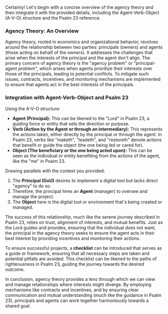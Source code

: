 Certainly! Let's begin with a concise overview of the agency theory and then integrate it with the provided details, including the Agent-Verb-Object (A-V-O) structure and the Psalm 23 reference.

### **Agency Theory: An Overview**

Agency theory, rooted in economics and organizational behavior, revolves around the relationship between two parties: principals (owners) and agents (those acting on behalf of the owners). It addresses the challenges that arise when the interests of the principal and the agent don't align. The primary concern of agency theory is the "agency problem" or "principal-agent problem", which arises when agents prioritize their interests over those of the principals, leading to potential conflicts. To mitigate such issues, contracts, incentives, and monitoring mechanisms are implemented to ensure that agents act in the best interests of the principals.

### **Integration with Agent-Verb-Object and Psalm 23**

Using the A-V-O structure:
- **Agent (Principal):** This can be likened to the "Lord" in Psalm 23, a guiding force or entity that sets the direction or purpose.
- **Verb (Action by the Agent or through an intermediary):** This represents the actions taken, either directly by the principal or through the agent. In Psalm 23, verbs like "maketh", "leadeth", and "restoreth" denote actions that benefit or guide the object (the one being led or cared for).
- **Object (The beneficiary or the one being acted upon):** This can be seen as the individual or entity benefiting from the actions of the agent, like the "me" in Psalm 23.

Drawing parallels with the context you provided:
1. The **Principal (GoU)** desires to implement a digital tool but lacks direct "agency" to do so.
2. Therefore, the principal hires an **Agent** (manager) to oversee and manage the project.
3. The **Object** here is the digital tool or environment that's being created or managed.

The success of this relationship, much like the serene journey described in Psalm 23, relies on trust, alignment of interests, and mutual benefits. Just as the Lord guides and provides, ensuring that the individual does not want, the principal in the agency theory seeks to ensure the agent acts in their best interest by providing incentives and monitoring their actions.

To ensure successful projects, a **checklist** can be introduced that serves as a guide or framework, ensuring that all necessary steps are taken and potential pitfalls are avoided. This checklist can be likened to the paths of righteousness in Psalm 23, guiding the journey towards the desired outcome.

In conclusion, agency theory provides a lens through which we can view and manage relationships where interests might diverge. By employing mechanisms like contracts and incentives, and by ensuring clear communication and mutual understanding (much like the guidance in Psalm 23), principals and agents can work together harmoniously towards a shared goal.
